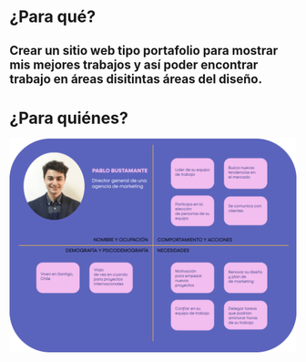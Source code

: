 # ¿Para qué?
## Crear un sitio web tipo portafolio para mostrar mis mejores trabajos  y así poder encontrar trabajo en áreas disitintas áreas del diseño.

# ¿Para quiénes?
![Image alt text](/Arquetipos/person-user.png)
